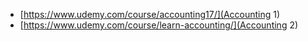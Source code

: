 - [https://www.udemy.com/course/accounting17/](Accounting 1)
- [https://www.udemy.com/course/learn-accounting/](Accounting 2)
